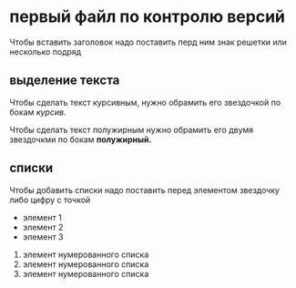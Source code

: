 # первый файл по контролю версий

Чтобы вставить заголовок надо поставить перд ним знак решетки или несколько подряд

## выделение текста  

Чтобы сделать текст курсивным, нужно обрамить его звездочкой по бокам *курсив.*

Чтобы сделать текст полужирным нужно обрамить его двумя звездочкми по бокам **полужирный.**   

## списки 

Чтобы добавить списки надо поставить перед элементом звездочку либо цифру с точкой

* элемент 1
* элемент 2
* элемент 3

1. элемент нумерованного списка
2. элемент нумерованного списка
3. элемент нумерованного списка
